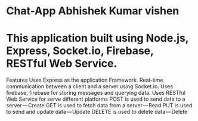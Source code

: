 # Chat-App  Abhishek Kumar vishen

# This application built using Node.js, Express, Socket.io, Firebase, RESTful Web Service.
Features
Uses Express as the application Framework.
Real-time communication between a client and a server using Socket.io.
Uses firebase, firebase for storing messages and querying data.
Uses RESTful Web Service for serve different platforms
POST is used to send data to a server — Create
GET is used to fetch data from a server — Read
PUT is used to send and update data — Update
DELETE is used to delete data — Delete
